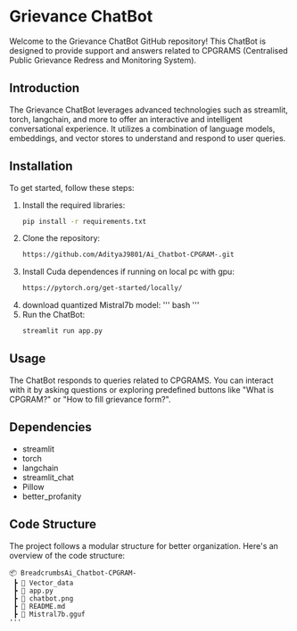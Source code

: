 # Grievance ChatBot

Welcome to the Grievance ChatBot GitHub repository! This ChatBot is designed to provide support and answers related to CPGRAMS (Centralised Public Grievance Redress and Monitoring System).

## Introduction

The Grievance ChatBot leverages advanced technologies such as streamlit, torch, langchain, and more to offer an interactive and intelligent conversational experience. It utilizes a combination of language models, embeddings, and vector stores to understand and respond to user queries.

## Installation

To get started, follow these steps:

1. Install the required libraries:
    ```bash
    pip install -r requirements.txt
    ```
2. Clone the repository:
    ```bash
    https://github.com/AdityaJ9801/Ai_Chatbot-CPGRAM-.git
    ```
3. Install Cuda dependences if running on local pc with gpu:
    ```bash
   https://pytorch.org/get-started/locally/
    ```
4. download quantized Mistral7b model:
   ''' bash    '''
5. Run the ChatBot:
    ```bash
    streamlit run app.py
    ```
## Usage

The ChatBot responds to queries related to CPGRAMS. You can interact with it by asking questions or exploring predefined buttons like "What is CPGRAM?" or "How to fill grievance form?".

## Dependencies

- streamlit
- torch
- langchain
- streamlit_chat
- Pillow
- better_profanity

## Code Structure

The project follows a modular structure for better organization. Here's an overview of the code structure:

```plaintext
📦 BreadcrumbsAi_Chatbot-CPGRAM-
 ┣ 📂 Vector_data
 ┣ 📜 app.py
 ┣ 📜 chatbot.png
 ┣ 📜 README.md
 ┣ 📜 Mistral7b.gguf
'''
